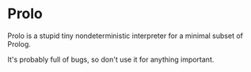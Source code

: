 # Prolo

Prolo is a stupid tiny nondeterministic interpreter for a minimal subset of Prolog.

It's probably full of bugs, so don't use it for anything important.
